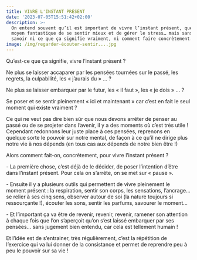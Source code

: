 ```yaml
---
title: VIVRE L'INSTANT PRESENT
date: '2023-07-05T15:51:42+02:00'
description: >-
  On entend souvent qu’il est important de vivre l’instant présent, que c’est un
  moyen fantastique de se sentir mieux et de gérer le stress… mais sans trop
  savoir ni ce que ça signifie vraiment, ni comment faire concrètement.
image: /img/regarder-écouter-sentir....jpg
---
```

Qu’est-ce que ça signifie, vivre l’instant présent ?

Ne plus se laisser accaparer par les pensées tournées sur le passé, les regrets, la culpabilité, les « j’aurais du » … ?

Ne plus se laisser embarquer par le futur, les « il faut », les « je dois » … ?

Se poser et se sentir pleinement « ici et maintenant » car c’est en fait le seul moment qui existe vraiment ?

Ce qui ne veut pas dire bien sûr que nous devons arrêter de penser au passé ou de se projeter dans l’avenir, il y a des moments où c’est très utile ! Cependant redonnons leur juste place à ces pensées, reprenons en quelque sorte le pouvoir sur notre mental, de façon à ce qu’il ne dirige plus notre vie à nos dépends (en tous cas aux dépends de notre bien être !)

Alors comment fait-on, concrètement, pour vivre l’instant présent ?

\-	La première chose, c’est déjà de le décider, de poser l’intention d’être dans l’instant présent. Pour cela on s’arrête, on se met sur « pause ».

\-	Ensuite il y a plusieurs outils qui permettent de vivre pleinement le moment présent : la respiration, sentir son corps, les sensations, l’ancrage… se relier à ses cinq sens, observer autour de soi (la nature toujours si ressourçante !), écouter les sons, sentir les parfums, savourer le moment… 

\-	Et l’important ça va être de revenir, revenir, revenir, ramener son attention à chaque fois que l’on s’aperçoit qu’on s’est laissé embarquer par ses pensées… sans jugement bien entendu, car cela est tellement humain !

Et l’idée est de s’entrainer, très régulièrement, c’est la répétition de l’exercice qui va lui donner de la consistance et permet de reprendre peu à peu le pouvoir sur sa vie !
